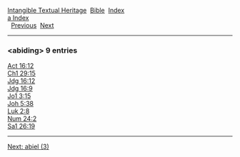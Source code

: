 [Intangible Textual Heritage](../../index)  [Bible](../index) 
[Index](index)   
[a Index](_a_)  
  [Previous](c00043)  [Next](c00045) 

------------------------------------------------------------------------

### &lt;abiding&gt; 9 entries

[Act 16:12](../kjv/act016.htm#012)  
[Ch1 29:15](../kjv/ch1029.htm#015)  
[Jdg 16:12](../kjv/jdg016.htm#012)  
[Jdg 16:9](../kjv/jdg016.htm#009)  
[Jo1 3:15](../kjv/jo1003.htm#015)  
[Joh 5:38](../kjv/joh005.htm#038)  
[Luk 2:8](../kjv/luk002.htm#008)  
[Num 24:2](../kjv/num024.htm#002)  
[Sa1 26:19](../kjv/sa1026.htm#019)  

------------------------------------------------------------------------

[Next: abiel (3)](c00045)
